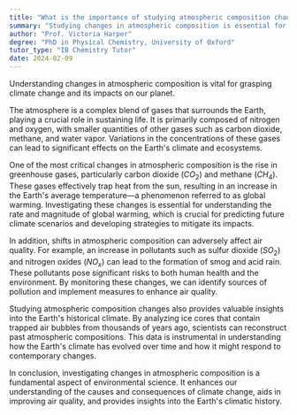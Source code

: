```yaml
---
title: "What is the importance of studying atmospheric composition changes?"
summary: "Studying changes in atmospheric composition is essential for comprehending climate change and its effects on the planet. This research helps inform strategies for addressing environmental challenges."
author: "Prof. Victoria Harper"
degree: "PhD in Physical Chemistry, University of Oxford"
tutor_type: "IB Chemistry Tutor"
date: 2024-02-09
---
```


Understanding changes in atmospheric composition is vital for grasping climate change and its impacts on our planet.

The atmosphere is a complex blend of gases that surrounds the Earth, playing a crucial role in sustaining life. It is primarily composed of nitrogen and oxygen, with smaller quantities of other gases such as carbon dioxide, methane, and water vapor. Variations in the concentrations of these gases can lead to significant effects on the Earth's climate and ecosystems.

One of the most critical changes in atmospheric composition is the rise in greenhouse gases, particularly carbon dioxide ($CO_2$) and methane ($CH_4$). These gases effectively trap heat from the sun, resulting in an increase in the Earth's average temperature—a phenomenon referred to as global warming. Investigating these changes is essential for understanding the rate and magnitude of global warming, which is crucial for predicting future climate scenarios and developing strategies to mitigate its impacts.

In addition, shifts in atmospheric composition can adversely affect air quality. For example, an increase in pollutants such as sulfur dioxide ($SO_2$) and nitrogen oxides ($NO_x$) can lead to the formation of smog and acid rain. These pollutants pose significant risks to both human health and the environment. By monitoring these changes, we can identify sources of pollution and implement measures to enhance air quality.

Studying atmospheric composition changes also provides valuable insights into the Earth's historical climate. By analyzing ice cores that contain trapped air bubbles from thousands of years ago, scientists can reconstruct past atmospheric compositions. This data is instrumental in understanding how the Earth's climate has evolved over time and how it might respond to contemporary changes.

In conclusion, investigating changes in atmospheric composition is a fundamental aspect of environmental science. It enhances our understanding of the causes and consequences of climate change, aids in improving air quality, and provides insights into the Earth's climatic history.
    